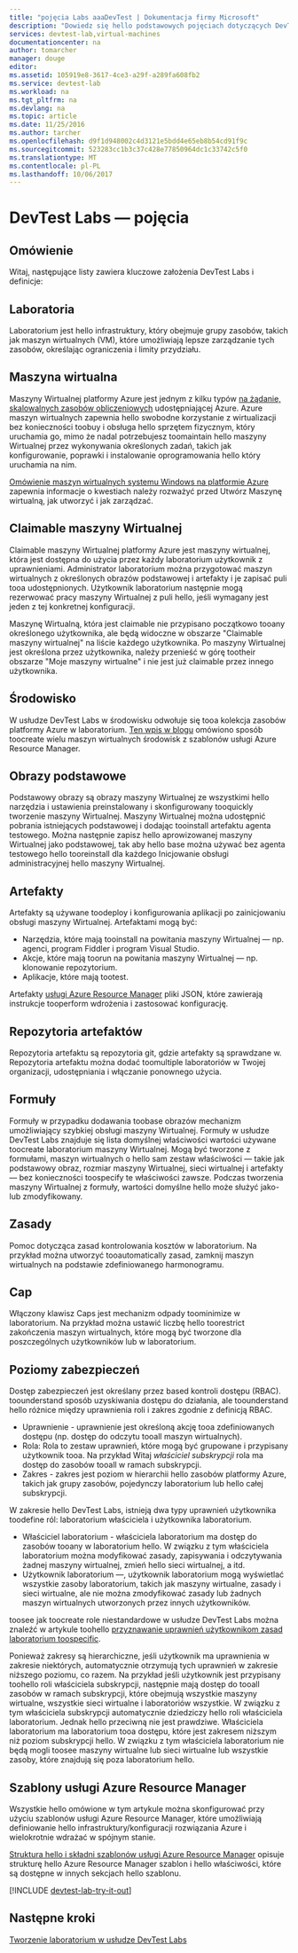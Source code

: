```yaml
---
title: "pojęcia Labs aaaDevTest | Dokumentacja firmy Microsoft"
description: "Dowiedz się hello podstawowych pojęciach dotyczących DevTest Labs i jak może być łatwo toocreate, zarządzanie i monitorowanie maszyn wirtualnych platformy Azure"
services: devtest-lab,virtual-machines
documentationcenter: na
author: tomarcher
manager: douge
editor: 
ms.assetid: 105919e8-3617-4ce3-a29f-a289fa608fb2
ms.service: devtest-lab
ms.workload: na
ms.tgt_pltfrm: na
ms.devlang: na
ms.topic: article
ms.date: 11/25/2016
ms.author: tarcher
ms.openlocfilehash: d9f1d948002c4d3121e5bdd4e65eb8b54cd91f9c
ms.sourcegitcommit: 523283cc1b3c37c428e77850964dc1c33742c5f0
ms.translationtype: MT
ms.contentlocale: pl-PL
ms.lasthandoff: 10/06/2017
---
```

# <a name="devtest-labs-concepts"></a>DevTest Labs — pojęcia
## <a name="overview"></a>Omówienie
Witaj, następujące listy zawiera kluczowe założenia DevTest Labs i definicje:

## <a name="labs"></a>Laboratoria
Laboratorium jest hello infrastruktury, który obejmuje grupy zasobów, takich jak maszyn wirtualnych (VM), które umożliwiają lepsze zarządzanie tych zasobów, określając ograniczenia i limity przydziału.

## <a name="virtual-machine"></a>Maszyna wirtualna
Maszyny Wirtualnej platformy Azure jest jednym z kilku typów [na żądanie, skalowalnych zasobów obliczeniowych](https://docs.microsoft.com/azure/app-service-web/choose-web-site-cloud-service-vm) udostępniającej Azure. Azure maszyn wirtualnych zapewnia hello swobodne korzystanie z wirtualizacji bez konieczności toobuy i obsługa hello sprzętem fizycznym, który uruchamia go, mimo że nadal potrzebujesz toomaintain hello maszyny Wirtualnej przez wykonywania określonych zadań, takich jak konfigurowanie, poprawki i instalowanie oprogramowania hello który uruchamia na nim.

[Omówienie maszyn wirtualnych systemu Windows na platformie Azure](https://docs.microsoft.com/azure/virtual-machines/virtual-machines-windows-overview) zapewnia informacje o kwestiach należy rozważyć przed Utwórz Maszynę wirtualną, jak utworzyć i jak zarządzać.

## <a name="claimable-vm"></a>Claimable maszyny Wirtualnej
Claimable maszyny Wirtualnej platformy Azure jest maszyny wirtualnej, która jest dostępna do użycia przez każdy laboratorium użytkownik z uprawnieniami. Administrator laboratorium można przygotować maszyn wirtualnych z określonych obrazów podstawowej i artefakty i je zapisać puli tooa udostępnionych. Użytkownik laboratorium następnie mogą rezerwować pracy maszyny Wirtualnej z puli hello, jeśli wymagany jest jeden z tej konkretnej konfiguracji.

Maszynę Wirtualną, która jest claimable nie przypisano początkowo tooany określonego użytkownika, ale będą widoczne w obszarze "Claimable maszyny wirtualnej" na liście każdego użytkownika. Po maszyny Wirtualnej jest określona przez użytkownika, należy przenieść w górę tootheir obszarze "Moje maszyny wirtualne" i nie jest już claimable przez innego użytkownika.

## <a name="environment"></a>Środowisko
W usłudze DevTest Labs w środowisku odwołuje się tooa kolekcja zasobów platformy Azure w laboratorium. [Ten wpis w blogu](https://blogs.msdn.microsoft.com/devtestlab/2016/11/16/connect-2016-news-for-azure-devtest-labs-azure-resource-manager-template-based-environments-vm-auto-shutdown-and-more/) omówiono sposób toocreate wielu maszyn wirtualnych środowisk z szablonów usługi Azure Resource Manager.

## <a name="base-images"></a>Obrazy podstawowe
Podstawowy obrazy są obrazy maszyny Wirtualnej ze wszystkimi hello narzędzia i ustawienia preinstalowany i skonfigurowany tooquickly tworzenie maszyny Wirtualnej. Maszyny Wirtualnej można udostępnić pobrania istniejących podstawowej i dodając tooinstall artefaktu agenta testowego. Można następnie zapisz hello aprowizowanej maszyny Wirtualnej jako podstawowej, tak aby hello base można używać bez agenta testowego hello tooreinstall dla każdego Inicjowanie obsługi administracyjnej hello maszyny Wirtualnej.

## <a name="artifacts"></a>Artefakty
Artefakty są używane toodeploy i konfigurowania aplikacji po zainicjowaniu obsługi maszyny Wirtualnej. Artefaktami mogą być:

* Narzędzia, które mają tooinstall na powitania maszyny Wirtualnej — np. agenci, program Fiddler i program Visual Studio.
* Akcje, które mają toorun na powitania maszyny Wirtualnej — np. klonowanie repozytorium.
* Aplikacje, które mają tootest.

Artefakty [usługi Azure Resource Manager](../azure-resource-manager/resource-group-overview.md) pliki JSON, które zawierają instrukcje tooperform wdrożenia i zastosować konfigurację.

## <a name="artifact-repositories"></a>Repozytoria artefaktów
Repozytoria artefaktu są repozytoria git, gdzie artefakty są sprawdzane w. Repozytoria artefaktu można dodać toomultiple laboratoriów w Twojej organizacji, udostępniania i włączanie ponownego użycia.

## <a name="formulas"></a>Formuły
Formuły w przypadku dodawania toobase obrazów mechanizm umożliwiający szybkiej obsługi maszyny Wirtualnej. Formuły w usłudze DevTest Labs znajduje się lista domyślnej właściwości wartości używane toocreate laboratorium maszyny Wirtualnej.
Mogą być tworzone z formułami, maszyn wirtualnych o hello sam zestaw właściwości — takie jak podstawowy obraz, rozmiar maszyny Wirtualnej, sieci wirtualnej i artefakty — bez konieczności toospecify te właściwości zawsze. Podczas tworzenia maszyny Wirtualnej z formuły, wartości domyślne hello może służyć jako- lub zmodyfikowany.

## <a name="policies"></a>Zasady
Pomoc dotycząca zasad kontrolowania kosztów w laboratorium. Na przykład można utworzyć tooautomatically zasad, zamknij maszyn wirtualnych na podstawie zdefiniowanego harmonogramu.

## <a name="caps"></a>Cap
Włączony klawisz Caps jest mechanizm odpady toominimize w laboratorium. Na przykład można ustawić liczbę hello toorestrict zakończenia maszyn wirtualnych, które mogą być tworzone dla poszczególnych użytkowników lub w laboratorium.

## <a name="security-levels"></a>Poziomy zabezpieczeń
Dostęp zabezpieczeń jest określany przez based kontroli dostępu (RBAC). toounderstand sposób uzyskiwania dostępu do działania, ale toounderstand hello różnice między uprawnienia roli i zakres zgodnie z definicją RBAC.

* Uprawnienie - uprawnienie jest określoną akcję tooa zdefiniowanych dostępu (np. dostęp do odczytu tooall maszyn wirtualnych).
* Rola: Rola to zestaw uprawnień, które mogą być grupowane i przypisany użytkownik tooa. Na przykład Witaj *właściciel subskrypcji* rola ma dostęp do zasobów tooall w ramach subskrypcji.
* Zakres - zakres jest poziom w hierarchii hello zasobów platformy Azure, takich jak grupy zasobów, pojedynczy laboratorium lub hello całej subskrypcji.

W zakresie hello DevTest Labs, istnieją dwa typy uprawnień użytkownika toodefine ról: laboratorium właściciela i użytkownika laboratorium.

* Właściciel laboratorium - właściciela laboratorium ma dostęp do zasobów tooany w laboratorium hello. W związku z tym właściciela laboratorium można modyfikować zasady, zapisywania i odczytywania żadnej maszyny wirtualnej, zmień hello sieci wirtualnej, a itd.
* Użytkownik laboratorium —, użytkownik laboratorium mogą wyświetlać wszystkie zasoby laboratorium, takich jak maszyny wirtualne, zasady i sieci wirtualne, ale nie można zmodyfikować zasady lub żadnych maszyn wirtualnych utworzonych przez innych użytkowników.

toosee jak toocreate role niestandardowe w usłudze DevTest Labs można znaleźć w artykule toohello [przyznawanie uprawnień użytkownikom zasad laboratorium toospecific](devtest-lab-grant-user-permissions-to-specific-lab-policies.md).

Ponieważ zakresy są hierarchiczne, jeśli użytkownik ma uprawnienia w zakresie niektórych, automatycznie otrzymują tych uprawnień w zakresie niższego poziomu, co razem. Na przykład jeśli użytkownik jest przypisany toohello roli właściciela subskrypcji, następnie mają dostęp do tooall zasobów w ramach subskrypcji, które obejmują wszystkie maszyny wirtualne, wszystkie sieci wirtualne i laboratoriów wszystkie. W związku z tym właściciela subskrypcji automatycznie dziedziczy hello roli właściciela laboratorium. Jednak hello przeciwną nie jest prawdziwe. Właściciela laboratorium ma laboratorium tooa dostępu, które jest zakresem niższym niż poziom subskrypcji hello. W związku z tym właściciela laboratorium nie będą mogli toosee maszyny wirtualne lub sieci wirtualne lub wszystkie zasoby, które znajdują się poza laboratorium hello.

## <a name="azure-resource-manager-templates"></a>Szablony usługi Azure Resource Manager
Wszystkie hello omówione w tym artykule można skonfigurować przy użyciu szablonów usługi Azure Resource Manager, które umożliwiają definiowanie hello infrastruktury/konfiguracji rozwiązania Azure i wielokrotnie wdrażać w spójnym stanie.

[Struktura hello i składni szablonów usługi Azure Resource Manager](https://docs.microsoft.com/azure/azure-resource-manager/resource-group-authoring-templates#template-format) opisuje strukturę hello Azure Resource Manager szablon i hello właściwości, które są dostępne w innych sekcjach hello szablonu.

[!INCLUDE [devtest-lab-try-it-out](../../includes/devtest-lab-try-it-out.md)]

## <a name="next-steps"></a>Następne kroki
[Tworzenie laboratorium w usłudze DevTest Labs](devtest-lab-create-lab.md)
